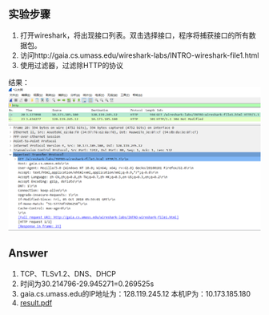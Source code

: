 ## 实验步骤
1. 打开wireshark，将出现接口列表。双击选择接口，程序将捕获接口的所有数据包。
2. 访问http://gaia.cs.umass.edu/wireshark-labs/INTRO-wireshark-file1.html
3. 使用过滤器，过滤除HTTP的协议

结果：
![](result.PNG)

## Answer
1. TCP、TLSv1.2、DNS、DHCP
2. 时间为30.214796-29.945271=0.269525s
3. gaia.cs.umass.edu的IP地址为：128.119.245.12 本机IP为：10.173.185.180
4. [result.pdf](result.pdf)
